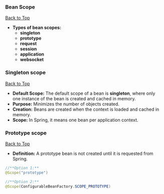 
### Bean Scope
[Back to Top](#Table-of-contents)

- **Types of bean scopes:**
  - **singleton**
  - **prototype**
  - **request**
  - **session**
  - **application**
  - **websocket**

### Singleton scope
[Back to Top](#Table-of-contents)

- **Default Scope:** The default scope of a bean is **singleton**, where only one instance of the bean is created and cached in memory.
- **Purpose:** Minimizes the number of objects created.
- **Creation:** Beans are created when the context is loaded and cached in memory.
- **Scope:** In Spring, it means one bean per application context.

### Prototype scope
[Back to Top](#Table-of-contents)

- **Definition:** A prototype bean is not created until it is requested from Spring.
```java
//**Option 1:**
@Scope("prototype")

//**Option 2:**
@Scope(ConfigurableBeanFactory.SCOPE_PROTOTYPE)

```

